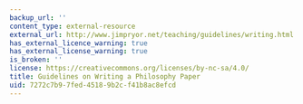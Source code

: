 ```yaml
---
backup_url: ''
content_type: external-resource
external_url: http://www.jimpryor.net/teaching/guidelines/writing.html
has_external_licence_warning: true
has_external_license_warning: true
is_broken: ''
license: https://creativecommons.org/licenses/by-nc-sa/4.0/
title: Guidelines on Writing a Philosophy Paper
uid: 7272c7b9-7fed-4518-9b2c-f41b8ac8efcd
---
```

